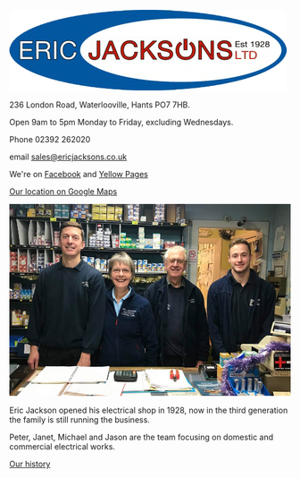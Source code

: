 ![Jacksons Logo](EricJacksons-logo-transparent.png)


236 London Road, Waterlooville, Hants PO7 7HB.

Open 9am to 5pm Monday to Friday, excluding Wednesdays.

Phone 02392 262020

email <sales@ericjacksons.co.uk>

We're on [Facebook](https://www.facebook.com/ericjacksons/) and [Yellow Pages](https://www.yell.com/biz/eric-jackson-s-ltd-waterlooville-2660719/) 

[Our location on Google Maps](https://www.google.co.uk/maps/place/236+London+Rd,+Waterlooville+PO7+7HB/@50.8781912,-1.0337147,3a,75y,132.99h,88.55t/data=!3m10!1e1!3m8!1sZ-Eg5gKCq3AdhyTJh2Q3BA!2e0!3e11!7i13312!8i6656!9m2!1b1!2i39!4m5!3m4!1s0x4874437730f0e769:0x49e15748caa8d957!8m2!3d50.87814!4d-1.033643)

![Jackson_team](EJacksons.jpg)

Eric Jackson opened his electrical shop in 1928, now in the third generation the family is still running the business.

Peter, Janet, Michael and Jason are the team focusing on domestic and commercial electrical works.


[Our history](https://github.com/jacko0/Eric-Jacksons/blob/master/history.html)
